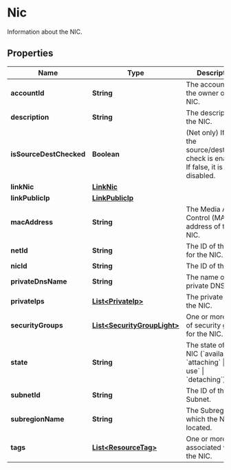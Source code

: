 

# Nic

Information about the NIC.

## Properties

| Name | Type | Description | Notes |
|------------ | ------------- | ------------- | -------------|
|**accountId** | **String** | The account ID of the owner of the NIC. |  [optional] |
|**description** | **String** | The description of the NIC. |  [optional] |
|**isSourceDestChecked** | **Boolean** | (Net only) If true, the source/destination check is enabled. If false, it is disabled. |  [optional] |
|**linkNic** | [**LinkNic**](LinkNic.md) |  |  [optional] |
|**linkPublicIp** | [**LinkPublicIp**](LinkPublicIp.md) |  |  [optional] |
|**macAddress** | **String** | The Media Access Control (MAC) address of the NIC. |  [optional] |
|**netId** | **String** | The ID of the Net for the NIC. |  [optional] |
|**nicId** | **String** | The ID of the NIC. |  [optional] |
|**privateDnsName** | **String** | The name of the private DNS. |  [optional] |
|**privateIps** | [**List&lt;PrivateIp&gt;**](PrivateIp.md) | The private IPs of the NIC. |  [optional] |
|**securityGroups** | [**List&lt;SecurityGroupLight&gt;**](SecurityGroupLight.md) | One or more IDs of security groups for the NIC. |  [optional] |
|**state** | **String** | The state of the NIC (&#x60;available&#x60; \\| &#x60;attaching&#x60; \\| &#x60;in-use&#x60; \\| &#x60;detaching&#x60;). |  [optional] |
|**subnetId** | **String** | The ID of the Subnet. |  [optional] |
|**subregionName** | **String** | The Subregion in which the NIC is located. |  [optional] |
|**tags** | [**List&lt;ResourceTag&gt;**](ResourceTag.md) | One or more tags associated with the NIC. |  [optional] |




